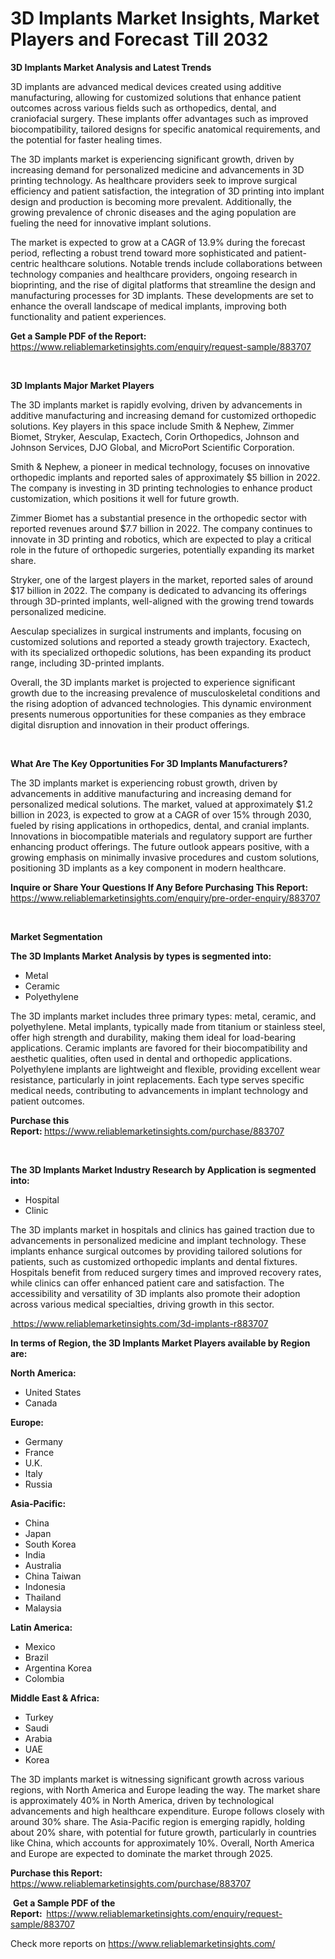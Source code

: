 <p><h1>3D Implants Market Insights, Market Players and Forecast Till 2032</h1></p><p><strong>3D Implants Market Analysis and Latest Trends</strong></p>
<p><p>3D implants are advanced medical devices created using additive manufacturing, allowing for customized solutions that enhance patient outcomes across various fields such as orthopedics, dental, and craniofacial surgery. These implants offer advantages such as improved biocompatibility, tailored designs for specific anatomical requirements, and the potential for faster healing times.</p><p>The 3D implants market is experiencing significant growth, driven by increasing demand for personalized medicine and advancements in 3D printing technology. As healthcare providers seek to improve surgical efficiency and patient satisfaction, the integration of 3D printing into implant design and production is becoming more prevalent. Additionally, the growing prevalence of chronic diseases and the aging population are fueling the need for innovative implant solutions.</p><p>The market is expected to grow at a CAGR of 13.9% during the forecast period, reflecting a robust trend toward more sophisticated and patient-centric healthcare solutions. Notable trends include collaborations between technology companies and healthcare providers, ongoing research in bioprinting, and the rise of digital platforms that streamline the design and manufacturing processes for 3D implants. These developments are set to enhance the overall landscape of medical implants, improving both functionality and patient experiences.</p></p>
<p><strong>Get a Sample PDF of the Report:&nbsp;</strong> <a href="https://www.reliablemarketinsights.com/enquiry/request-sample/883707?utm_campaign=2179&utm_medium=2&utm_source=Github&utm_content=ia&utm_term=03032025&utm_id=3d-implants">https://www.reliablemarketinsights.com/enquiry/request-sample/883707</a></p>
<p>&nbsp;</p>
<p><strong>3D Implants Major Market Players</strong></p>
<p><p>The 3D implants market is rapidly evolving, driven by advancements in additive manufacturing and increasing demand for customized orthopedic solutions. Key players in this space include Smith & Nephew, Zimmer Biomet, Stryker, Aesculap, Exactech, Corin Orthopedics, Johnson and Johnson Services, DJO Global, and MicroPort Scientific Corporation.</p><p>Smith & Nephew, a pioneer in medical technology, focuses on innovative orthopedic implants and reported sales of approximately $5 billion in 2022. The company is investing in 3D printing technologies to enhance product customization, which positions it well for future growth.</p><p>Zimmer Biomet has a substantial presence in the orthopedic sector with reported revenues around $7.7 billion in 2022. The company continues to innovate in 3D printing and robotics, which are expected to play a critical role in the future of orthopedic surgeries, potentially expanding its market share.</p><p>Stryker, one of the largest players in the market, reported sales of around $17 billion in 2022. The company is dedicated to advancing its offerings through 3D-printed implants, well-aligned with the growing trend towards personalized medicine.</p><p>Aesculap specializes in surgical instruments and implants, focusing on customized solutions and reported a steady growth trajectory. Exactech, with its specialized orthopedic solutions, has been expanding its product range, including 3D-printed implants.</p><p>Overall, the 3D implants market is projected to experience significant growth due to the increasing prevalence of musculoskeletal conditions and the rising adoption of advanced technologies. This dynamic environment presents numerous opportunities for these companies as they embrace digital disruption and innovation in their product offerings.</p></p>
<p>&nbsp;</p>
<p><strong>What Are The Key Opportunities For 3D Implants Manufacturers?</strong></p>
<p><p>The 3D implants market is experiencing robust growth, driven by advancements in additive manufacturing and increasing demand for personalized medical solutions. The market, valued at approximately $1.2 billion in 2023, is expected to grow at a CAGR of over 15% through 2030, fueled by rising applications in orthopedics, dental, and cranial implants. Innovations in biocompatible materials and regulatory support are further enhancing product offerings. The future outlook appears positive, with a growing emphasis on minimally invasive procedures and custom solutions, positioning 3D implants as a key component in modern healthcare.</p></p>
<p><strong>Inquire or Share Your Questions If Any Before Purchasing This Report:</strong> <a href="https://www.reliablemarketinsights.com/enquiry/pre-order-enquiry/883707?utm_campaign=2179&utm_medium=2&utm_source=Github&utm_content=ia&utm_term=03032025&utm_id=3d-implants">https://www.reliablemarketinsights.com/enquiry/pre-order-enquiry/883707</a></p>
<p>&nbsp;</p>
<p><strong>Market Segmentation</strong></p>
<p><strong>The 3D Implants Market Analysis by types is segmented into:</strong></p>
<p><ul><li>Metal</li><li>Ceramic</li><li>Polyethylene</li></ul></p>
<p><p>The 3D implants market includes three primary types: metal, ceramic, and polyethylene. Metal implants, typically made from titanium or stainless steel, offer high strength and durability, making them ideal for load-bearing applications. Ceramic implants are favored for their biocompatibility and aesthetic qualities, often used in dental and orthopedic applications. Polyethylene implants are lightweight and flexible, providing excellent wear resistance, particularly in joint replacements. Each type serves specific medical needs, contributing to advancements in implant technology and patient outcomes.</p></p>
<p><strong>Purchase this Report:&nbsp;</strong><a href="https://www.reliablemarketinsights.com/purchase/883707?utm_campaign=2179&utm_medium=2&utm_source=Github&utm_content=ia&utm_term=03032025&utm_id=3d-implants">https://www.reliablemarketinsights.com/purchase/883707</a></p>
<p>&nbsp;</p>
<p><strong>The 3D Implants Market Industry Research by Application is segmented into:</strong></p>
<p><ul><li>Hospital</li><li>Clinic</li></ul></p>
<p><p>The 3D implants market in hospitals and clinics has gained traction due to advancements in personalized medicine and implant technology. These implants enhance surgical outcomes by providing tailored solutions for patients, such as customized orthopedic implants and dental fixtures. Hospitals benefit from reduced surgery times and improved recovery rates, while clinics can offer enhanced patient care and satisfaction. The accessibility and versatility of 3D implants also promote their adoption across various medical specialties, driving growth in this sector.</p></p>
<p><a href="https://www.reliablemarketinsights.com/3d-implants-r883707?utm_campaign=2179&utm_medium=2&utm_source=Github&utm_content=ia&utm_term=03032025&utm_id=3d-implants">&nbsp;https://www.reliablemarketinsights.com/3d-implants-r883707</a></p>
<p><strong>In terms of Region, the 3D Implants Market Players available by Region are:</strong></p>
<p>
    <p> <strong> North America: </strong>
        <ul>
            <li>United States</li>
            <li>Canada</li>
        </ul>
        </p> 
    <p> <strong> Europe: </strong>
        <ul>
            <li>Germany</li>
            <li>France</li>
            <li>U.K.</li>
            <li>Italy</li>
            <li>Russia</li>
        </ul>
        </p> 
    <p> <strong> Asia-Pacific: </strong>
        <ul>
            <li>China</li>
            <li>Japan</li>
            <li>South Korea</li>
            <li>India</li>
            <li>Australia</li>
            <li>China Taiwan</li>
            <li>Indonesia</li>
            <li>Thailand</li>
            <li>Malaysia</li>
        </ul>
        </p> 
    <p> <strong> Latin America: </strong>
        <ul>
            <li>Mexico</li>
            <li>Brazil</li>
            <li>Argentina Korea</li>
            <li>Colombia</li>
        </ul>
        </p> 
    <p> <strong> Middle East & Africa: </strong>
        <ul>
            <li>Turkey</li>
            <li>Saudi</li>
            <li>Arabia</li>
            <li>UAE</li>
            <li>Korea</li>
        </ul>
    </p>
    </p>
<p><p>The 3D implants market is witnessing significant growth across various regions, with North America and Europe leading the way. The market share is approximately 40% in North America, driven by technological advancements and high healthcare expenditure. Europe follows closely with around 30% share. The Asia-Pacific region is emerging rapidly, holding about 20% share, with potential for future growth, particularly in countries like China, which accounts for approximately 10%. Overall, North America and Europe are expected to dominate the market through 2025.</p></p>
<p><strong>Purchase this Report: </strong><a href="https://www.reliablemarketinsights.com/purchase/883707?utm_campaign=2179&utm_medium=2&utm_source=Github&utm_content=ia&utm_term=03032025&utm_id=3d-implants">https://www.reliablemarketinsights.com/purchase/883707</a></p>
<p>&nbsp;<strong>Get a Sample PDF of the Report:&nbsp;&nbsp;</strong><a href="https://www.reliablemarketinsights.com/enquiry/request-sample/883707?utm_campaign=2179&utm_medium=2&utm_source=Github&utm_content=ia&utm_term=03032025&utm_id=3d-implants">https://www.reliablemarketinsights.com/enquiry/request-sample/883707</a></p>
<p><strong></strong></p>
<p>Check more reports on <a href="https://www.reliablemarketinsights.com/?utm_campaign=2179&utm_medium=2&utm_source=Github&utm_content=ia&utm_term=03032025&utm_id=3d-implants">https://www.reliablemarketinsights.com/</a></p>